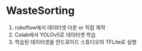 # WasteSorting

1. roboflow에서 데이터셋 다운 or 직접 제작
2. Colab에서 YOLOv5로 데이터셋 학습
3. 학습된 데이터셋을 안드로이드 스튜디오의 TFLite로 실행
